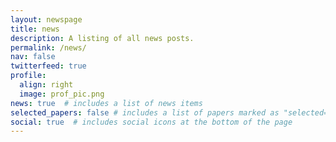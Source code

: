 ```yaml
---
layout: newspage
title: news
description: A listing of all news posts.
permalink: /news/
nav: false
twitterfeed: true
profile:
  align: right
  image: prof_pic.png
news: true  # includes a list of news items
selected_papers: false # includes a list of papers marked as "selected={true}"
social: true  # includes social icons at the bottom of the page
---
```




